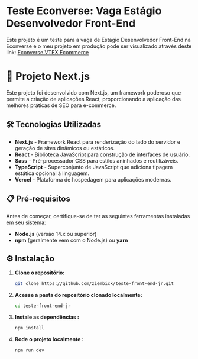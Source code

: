 # Teste Econverse: Vaga Estágio Desenvolvedor Front-End

Este projeto é um teste para a vaga de Estágio Desenvolvedor Front-End na Econverse e o meu projeto em produção pode ser visualizado através deste link: [Econverse VTEX Ecommerce](https://teste-front-end-jr-ten.vercel.app/)

# 🚀 Projeto Next.js

Este projeto foi desenvolvido com Next.js, um framework poderoso que permite a criação de aplicações React, proporcionando a aplicação das melhores práticas de SEO para e-commerce.

## 🛠️ Tecnologias Utilizadas

- **Next.js** - Framework React para renderização do lado do servidor e geração de sites dinâmicos ou estáticos.
- **React** - Biblioteca JavaScript para construção de interfaces de usuário.
- **Sass** - Pré-processador CSS para estilos aninhados e reutilizáveis.
- **TypeScript** - Superconjunto de JavaScript que adiciona tipagem estática opcional à linguagem.
- **Vercel** - Plataforma de hospedagem para aplicações modernas.

## 📋 Pré-requisitos

Antes de começar, certifique-se de ter as seguintes ferramentas instaladas em seu sistema:

- **Node.js** (versão 14.x ou superior)
- **npm** (geralmente vem com o Node.js) ou **yarn**

## ⚙️ Instalação

1. **Clone o repositório:**
   ```bash
   git clone https://github.com/ziembick/teste-front-end-jr.git

2. **Acesse a pasta do repositório clonado localmente:**
   ```bash
   cd teste-front-end-jr

3. **Instale as dependências :**
   ```bash
   npm install

4. **Rode o projeto localmente :**
   ```bash
   npm run dev
